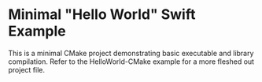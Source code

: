 # Minimal "Hello World" Swift Example

This is a minimal CMake project demonstrating basic executable and library compilation. Refer to the HelloWorld-CMake example for a more fleshed out project file.
